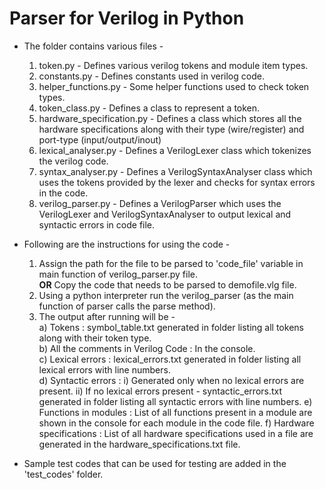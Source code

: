 # Parser for Verilog in Python

- The folder contains various files - 
    1) token.py - Defines various verilog tokens and module item types.
    2) constants.py - Defines constants used in verilog code.
    3) helper_functions.py - Some helper functions used to check token types.
    4) token_class.py - Defines a class to represent a token.
    5) hardware_specification.py - Defines a class which stores all the hardware specifications along with their type (wire/register) and port-type (input/output/inout)
    6) lexical_analyser.py - Defines a VerilogLexer class which tokenizes the verilog code.
    7) syntax_analyser.py - Defines a VerilogSyntaxAnalyser class which uses the tokens provided by the lexer and checks for syntax errors in the code.
    8) verilog_parser.py - Defines a VerilogParser which uses the VerilogLexer and VerilogSyntaxAnalyser to output lexical and syntactic errors in code file.

- Following are the instructions for using the code - 
    1) Assign the path for the file to be parsed to 'code_file' variable in main function of verilog_parser.py file. <br/>
        <b>OR</b>
        Copy the code that needs to be parsed to demofile.vlg file.
    2) Using a python interpreter run the verilog_parser (as the main function of parser calls the parse method).
    3) The output after running will be - <br/>
        a) Tokens : symbol_table.txt generated in folder listing all tokens along with their token type. <br/>
        b) All the comments in Verilog Code : In the console. <br/>
        c) Lexical errors : lexical_errors.txt generated in folder listing all lexical errors with line numbers.<br/>
        d) Syntactic errors : 
            i) Generated only when no lexical errors are present.
            ii) If no lexical errors present - syntactic_errors.txt generated in folder listing all syntactic errors with line numbers.
        e) Functions in modules : List of all functions present in a module are shown in the console for each module in the code file.
        f) Hardware specifications : List of all hardware specifications used in a file are generated in the hardware_specifications.txt file.

- Sample test codes that can be used for testing are added in the 'test_codes' folder.








